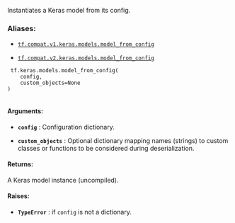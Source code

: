 Instantiates a Keras model from its config.



### Aliases:

- [ `tf.compat.v1.keras.models.model_from_config` ](/api_docs/python/tf/keras/models/model_from_config)

- [ `tf.compat.v2.keras.models.model_from_config` ](/api_docs/python/tf/keras/models/model_from_config)



```
 tf.keras.models.model_from_config(
    config,
    custom_objects=None
)
 
```



#### Arguments:

- **`config`** : Configuration dictionary.

- **`custom_objects`** : Optional dictionary mapping names
(strings) to custom classes or functions to be
considered during deserialization.



#### Returns:
A Keras model instance (uncompiled).



#### Raises:

- **`TypeError`** : if  `config`  is not a dictionary.

